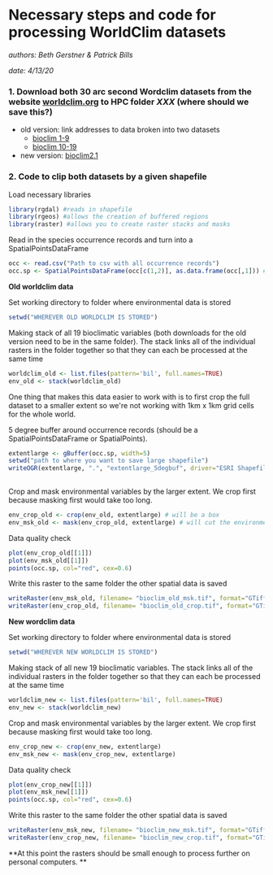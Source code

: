 # Necessary steps and code for processing WorldClim datasets #

*authors: Beth Gerstner & Patrick Bills*

*date: 4/13/20*


### 1. Download both 30 arc second Wordclim datasets from the website [worldclim.org](www.worldclim.org) to HPC folder *XXX* (where should we save this?)
  - old version: link addresses to data broken into two datasets 
     - [bioclim 1-9](https://data.biogeo.ucdavis.edu/data/climate/worldclim/1_4/grid/cur/bio1-9_30s_bil.zip) 
     - [bioclim 10-19](https://data.biogeo.ucdavis.edu/data/worldclim/v2.1/base/wc2.1_30s_bio.zip) 
  - new version: [bioclim2.1](https://data.biogeo.ucdavis.edu/data/worldclim/v2.1/base/wc2.1_30s_bio.zip)

### 2. Code to clip both datasets by a given shapefile

Load necessary libraries 

```R
library(rgdal) #reads in shapefile
library(rgeos) #allows the creation of buffered regions
library(raster) #allows you to create raster stacks and masks
```

Read in the species occurrence records and turn into a SpatialPointsDataFrame

```R
occ <- read.csv("Path to csv with all occurrence records") 
occ.sp <- SpatialPointsDataFrame(occ[c(1,2)], as.data.frame(occ[,1])) #Makes it into spatial object 
```

**Old worldclim data**

Set working directory to folder where environmental data is stored 

```R
setwd("WHEREVER OLD WORLDCLIM IS STORED")
```

Making stack of all 19 bioclimatic variables (both downloads for the old version need to be in the same folder). The stack links all of the individual rasters in the folder together so that they can each be processed at the same time

```R
worldclim_old <- list.files(pattern='bil', full.names=TRUE)
env_old <- stack(worldclim_old)
```

One thing that makes this data easier to work with is to first crop the full dataset to a smaller extent so we're not working with 1km x 1km grid cells for the whole world. 

5 degree buffer around occurrence records (should be a SpatialPointsDataFrame or SpatialPoints). 

```R
extentlarge <- gBuffer(occ.sp, width=5)
setwd("path to where you want to save large shapefile")
writeOGR(extentlarge, ".", "extentlarge_5degbuf", driver="ESRI Shapefile")
   
```

Crop and mask environmental variables by the larger extent. We crop first because masking first would take too long.

```R
env_crop_old <- crop(env_old, extentlarge) # will be a box
env_msk_old <- mask(env_crop_old, extentlarge) # will cut the environmental variables to the buffered shape around occurrence records
```

Data quality check

```R
plot(env_crop_old[[1]])
plot(env_msk_old[[1]])
points(occ.sp, col="red", cex=0.6)
```

Write this raster to the same folder the other spatial data is saved

```R
writeRaster(env_msk_old, filename= "bioclim_old_msk.tif", format="GTiff", overwrite=T)
writeRaster(env_crop_old, filename= "bioclim_old_crop.tif", format="GTiff", overwrite=T) # This file can be used to project SDMs later 
```

**New wordclim data**

Set working directory to folder where environmental data is stored 

```R
setwd("WHEREVER NEW WORLDCLIM IS STORED")
```

Making stack of all new 19 bioclimatic variables. The stack links all of the individual rasters in the folder together so that they can each be processed at the same time

```R
worldclim_new <- list.files(pattern='bil', full.names=TRUE)
env_new <- stack(worldclim_new)
```

Crop and mask environmental variables by the larger extent. We crop first because masking first would take too long.
```R
env_crop_new <- crop(env_new, extentlarge)
env_msk_new <- mask(env_crop_new, extentlarge)
```

Data quality check
```R
plot(env_crop_new[[1]])
plot(env_msk_new[[1]])
points(occ.sp, col="red", cex=0.6)
```

Write this raster to the same folder the other spatial data is saved
```R
writeRaster(env_msk_new, filename= "bioclim_new_msk.tif", format="GTiff", overwrite=T)
writeRaster(env_crop_new, filename= "bioclim_new_crop.tif", format="GTiff", overwrite=T) # can be used to project SDMs later on
```

**At this point the rasters should be small enough to process further on personal computers. **








